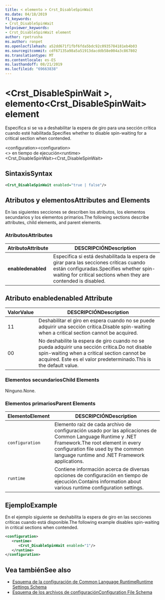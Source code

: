 ```yaml
---
title: < elemento > Crst_DisableSpinWait
ms.date: 04/18/2019
f1_keywords:
- Crst_DisableSpinWait
helpviewer_keywords:
- Crst_DisableSpinWait element
author: rpetrusha
ms.author: ronpet
ms.openlocfilehash: a52dd671f1fbf6fda5bdc92c0935784181eb4b03
ms.sourcegitcommit: cdf67135a98a5a51913dacddb58e004a3c867802
ms.translationtype: MT
ms.contentlocale: es-ES
ms.lasthandoff: 08/21/2019
ms.locfileid: "69663838"
---
```

# <a name="crst_disablespinwait-element"></a><span data-ttu-id="c4765-102">\<Crst_DisableSpinWait >, elemento</span><span class="sxs-lookup"><span data-stu-id="c4765-102">\<Crst_DisableSpinWait> element</span></span>

<span data-ttu-id="c4765-103">Especifica si se va a deshabilitar la espera de giro para una sección crítica cuando esté habilitada.</span><span class="sxs-lookup"><span data-stu-id="c4765-103">Specifies whether to disable spin-waiting for a critical section when contended.</span></span>  
  
 <span data-ttu-id="c4765-104">\<configuration></span><span class="sxs-lookup"><span data-stu-id="c4765-104">\<configuration></span></span>  
<span data-ttu-id="c4765-105">\<> en tiempo de ejecución</span><span class="sxs-lookup"><span data-stu-id="c4765-105">\<runtime></span></span>  
<span data-ttu-id="c4765-106">\<Crst_DisableSpinWait></span><span class="sxs-lookup"><span data-stu-id="c4765-106">\<Crst_DisableSpinWait></span></span>  
  
## <a name="syntax"></a><span data-ttu-id="c4765-107">Sintaxis</span><span class="sxs-lookup"><span data-stu-id="c4765-107">Syntax</span></span>  
  
```xml  
<Crst_DisableSpinWait enabled="true | false"/>  
```  
  
## <a name="attributes-and-elements"></a><span data-ttu-id="c4765-108">Atributos y elementos</span><span class="sxs-lookup"><span data-stu-id="c4765-108">Attributes and Elements</span></span>

<span data-ttu-id="c4765-109">En las siguientes secciones se describen los atributos, los elementos secundarios y los elementos primarios.</span><span class="sxs-lookup"><span data-stu-id="c4765-109">The following sections describe attributes, child elements, and parent elements.</span></span>  
  
### <a name="attributes"></a><span data-ttu-id="c4765-110">Atributos</span><span class="sxs-lookup"><span data-stu-id="c4765-110">Attributes</span></span>  
  
|<span data-ttu-id="c4765-111">Atributo</span><span class="sxs-lookup"><span data-stu-id="c4765-111">Attribute</span></span>|<span data-ttu-id="c4765-112">DESCRIPCIÓN</span><span class="sxs-lookup"><span data-stu-id="c4765-112">Description</span></span>|  
|---------------|-----------------|  
|<span data-ttu-id="c4765-113">**enabled**</span><span class="sxs-lookup"><span data-stu-id="c4765-113">**enabled**</span></span>|<span data-ttu-id="c4765-114">Especifica si está deshabilitada la espera de girar para las secciones críticas cuando están configuradas.</span><span class="sxs-lookup"><span data-stu-id="c4765-114">Specifies whether spin-waiting for critical sections when they are contended is disabled.</span></span>|  
  
## <a name="enabled-attribute"></a><span data-ttu-id="c4765-115">Atributo enabled</span><span class="sxs-lookup"><span data-stu-id="c4765-115">enabled Attribute</span></span>  
  
|<span data-ttu-id="c4765-116">Valor</span><span class="sxs-lookup"><span data-stu-id="c4765-116">Value</span></span>|<span data-ttu-id="c4765-117">DESCRIPCIÓN</span><span class="sxs-lookup"><span data-stu-id="c4765-117">Description</span></span>|  
|-----------|-----------------|  
|<span data-ttu-id="c4765-118">1</span><span class="sxs-lookup"><span data-stu-id="c4765-118">1</span></span>|<span data-ttu-id="c4765-119">Deshabilitar el giro en espera cuando no se puede adquirir una sección crítica.</span><span class="sxs-lookup"><span data-stu-id="c4765-119">Disable spin-waiting when a critical section cannot be acquired.</span></span>|  
|<span data-ttu-id="c4765-120">0</span><span class="sxs-lookup"><span data-stu-id="c4765-120">0</span></span>|<span data-ttu-id="c4765-121">No deshabilite la espera de giro cuando no se pueda adquirir una sección crítica.</span><span class="sxs-lookup"><span data-stu-id="c4765-121">Do not disable spin-waiting when a critical section cannot be acquired.</span></span> <span data-ttu-id="c4765-122">Este es el valor predeterminado.</span><span class="sxs-lookup"><span data-stu-id="c4765-122">This is the default value.</span></span>|  
  
### <a name="child-elements"></a><span data-ttu-id="c4765-123">Elementos secundarios</span><span class="sxs-lookup"><span data-stu-id="c4765-123">Child Elements</span></span>  
 <span data-ttu-id="c4765-124">Ninguno.</span><span class="sxs-lookup"><span data-stu-id="c4765-124">None.</span></span>  
  
### <a name="parent-elements"></a><span data-ttu-id="c4765-125">Elementos primarios</span><span class="sxs-lookup"><span data-stu-id="c4765-125">Parent Elements</span></span>  
  
|<span data-ttu-id="c4765-126">Elemento</span><span class="sxs-lookup"><span data-stu-id="c4765-126">Element</span></span>|<span data-ttu-id="c4765-127">DESCRIPCIÓN</span><span class="sxs-lookup"><span data-stu-id="c4765-127">Description</span></span>|  
|-------------|-----------------|  
|`configuration`|<span data-ttu-id="c4765-128">Elemento raíz de cada archivo de configuración usado por las aplicaciones de Common Language Runtime y .NET Framework.</span><span class="sxs-lookup"><span data-stu-id="c4765-128">The root element in every configuration file used by the common language runtime and .NET Framework applications.</span></span>|  
|`runtime`|<span data-ttu-id="c4765-129">Contiene información acerca de diversas opciones de configuración en tiempo de ejecución.</span><span class="sxs-lookup"><span data-stu-id="c4765-129">Contains information about various runtime configuration settings.</span></span>|  
  
## <a name="example"></a><span data-ttu-id="c4765-130">Ejemplo</span><span class="sxs-lookup"><span data-stu-id="c4765-130">Example</span></span>  

<span data-ttu-id="c4765-131">En el ejemplo siguiente se deshabilita la espera de giro en las secciones críticas cuando está disponible.</span><span class="sxs-lookup"><span data-stu-id="c4765-131">The following example disables spin-waiting in critical sections when contended.</span></span>  
  
```xml  
<configuration>  
   <runtime>  
      <Crst_DisableSpinWait enabled="1"/>  
   </runtime>  
</configuration>  
```  
  
## <a name="see-also"></a><span data-ttu-id="c4765-132">Vea también</span><span class="sxs-lookup"><span data-stu-id="c4765-132">See also</span></span>

- [<span data-ttu-id="c4765-133">Esquema de la configuración de Common Language Runtime</span><span class="sxs-lookup"><span data-stu-id="c4765-133">Runtime Settings Schema</span></span>](index.md)
- [<span data-ttu-id="c4765-134">Esquema de los archivos de configuración</span><span class="sxs-lookup"><span data-stu-id="c4765-134">Configuration File Schema</span></span>](../index.md)
